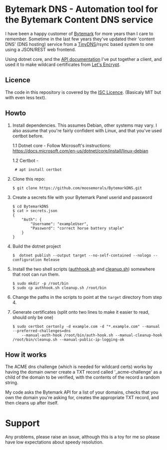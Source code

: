 
# Bytemark DNS - Automation tool for the Bytemark Content DNS service

I have been a happy customer of [Bytemark](https://bytemark.co.uk) for more years than I care to
remember. Sometime in the last few years they've updated their 'content
DNS' (DNS hosting) service from a [TinyDNS](https://cr.yp.to/djbdns/tinydns.html)/rsync
based system to one using a JSON/REST web frontend.

Using dotnet core, and the [API documentation](https://dns.bytemark.co.uk/api/v1/doc/index.html)
I've put together a client, and used it to make wildcard certificates
from [Let's Encrypt](https://letsencrypt.org/).

## Licence

The code in this repository is covered by the [ISC Licence](LICENCE.txt). (Basicaly MIT but with
even less text).

## Howto

1. Install dependencies. This assumes Debian, other systems may vary. I also assume that you're
    fairly confident with Linux, and that you've used certbot before.

    1.1 Dotnet core - Follow Microsoft's instructions: https://docs.microsoft.com/en-us/dotnet/core/install/linux-debian

    1.2 Certbot - 
    
        # apt install certbot

2. Clone this repo:

    ```
    $ git clone https://github.com/moosemorals/BytemarkDNS.git
    ```

3. Create a secrets file with your Bytemark Panel userid and password

    ```
    $ cd BytemarkDNS
    $ cat > secrets.json
    {
	    "Auth": {
		    "Username": "exampleUser",
		    "Password": "correct horse battery staple"
	    }
    }
    ```

4. Build the dotnet project

   ```
   $  dotnet publish --output target --no-self-contained --nologo --configuration Release
   ```

5. Install the two shell scripts ([authhook.sh](scripts/authhook.sh) and [cleanup.sh](scripts/cleanup.sh))
   somewhere that root can run them.

   ```
   $ sudo mkdir -p /root/bin
   $ sudo cp authhook.sh cleanup.sh /root/bin
   ```

6. Change the paths in the scripts to point at the `target` directory from step 4.

7. Generate certificates (split onto two lines to make it easier to read, should only be one)

   ```
   $ sudo certbot certonly -d example.com -d "*.example.com" --manual --preferred-challenges=dns 
       --manual-auth-hook /root/bin/auth-hook.sh --manual-cleanup-hook /root/bin/cleanup.sh --manual-public-ip-logging-ok 
   ```

## How it works

The ACME dns challenge (which is needed for wildcard certs) works by having the domain owner
create a TXT record called '_acme-challenge' as a child of the domain to be verified, with
the contents of the record a random string.

My code asks the Bytemark API for a list of your domains, checks that you own the domain
you're asking for, creates the appropriate TXT record, and then cleans up after itself.

# Support

Any problems, please raise an issue, although this is a toy for me so please have low
expectations about speedy resolution.

